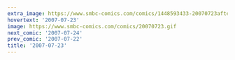```yaml
---
extra_image: https://www.smbc-comics.com/comics/1448593433-20070723after.png
hovertext: '2007-07-23'
image: https://www.smbc-comics.com/comics/20070723.gif
next_comic: '2007-07-24'
prev_comic: '2007-07-22'
title: '2007-07-23'
---
```


